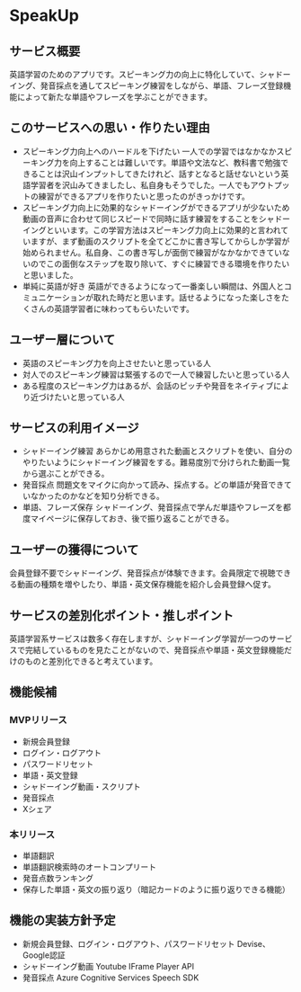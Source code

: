 # SpeakUp
## サービス概要
英語学習のためのアプリです。スピーキング力の向上に特化していて、シャドーイング、発音採点を通してスピーキング練習をしながら、単語、フレーズ登録機能によって新たな単語やフレーズを学ぶことができます。

## このサービスへの思い・作りたい理由
- スピーキング力向上へのハードルを下げたい
  一人での学習ではなかなかスピーキング力を向上することは難しいです。単語や文法など、教科書で勉強できることは沢山インプットしてきたけれど、話すとなると話せないという英語学習者を沢山みてきましたし、私自身もそうでした。一人でもアウトプットの練習ができるアプリを作りたいと思ったのがきっかけです。
- スピーキング力向上に効果的なシャドーイングができるアプリが少ないため
  動画の音声に合わせて同じスピードで同時に話す練習をすることをシャドーイングといいます。この学習方法はスピーキング力向上に効果的と言われていますが、まず動画のスクリプトを全てどこかに書き写してからしか学習が始められません。私自身、この書き写しが面倒で練習がなかなかできていないのでこの面倒なステップを取り除いて、すぐに練習できる環境を作りたいと思いました。
- 単純に英語が好き
  英語ができるようになって一番楽しい瞬間は、外国人とコミュニケーションが取れた時だと思います。話せるようになった楽しさをたくさんの英語学習者に味わってもらいたいです。
## ユーザー層について
- 英語のスピーキング力を向上させたいと思っている人
- 対人でのスピーキング練習は緊張するので一人で練習したいと思っている人
- ある程度のスピーキング力はあるが、会話のピッチや発音をネイティブにより近づけたいと思っている人

## サービスの利用イメージ
- シャドーイング練習
  あらかじめ用意された動画とスクリプトを使い、自分のやりたいようにシャドーイング練習をする。難易度別で分けられた動画一覧から選ぶことができる。
- 発音採点
  問題文をマイクに向かって読み、採点する。どの単語が発音できていなかったのかなどを知り分析できる。
- 単語、フレーズ保存
  シャドーイング、発音採点で学んだ単語やフレーズを都度マイページに保存しておき、後で振り返ることができる。

## ユーザーの獲得について
会員登録不要でシャドーイング、発音採点が体験できます。会員限定で視聴できる動画の種類を増やしたり、単語・英文保存機能を紹介し会員登録へ促す。

## サービスの差別化ポイント・推しポイント
英語学習系サービスは数多く存在しますが、シャドーイング学習が一つのサービスで完結しているものを見たことがないので、発音採点や単語・英文登録機能だけのものと差別化できると考えています。

## 機能候補
### MVPリリース
- 新規会員登録
- ログイン・ログアウト
- パスワードリセット
- 単語・英文登録
- シャドーイング動画・スクリプト
- 発音採点
- Xシェア

### 本リリース
- 単語翻訳
- 単語翻訳検索時のオートコンプリート
- 発音点数ランキング
- 保存した単語・英文の振り返り（暗記カードのように振り返りできる機能）

## 機能の実装方針予定
- 新規会員登録、ログイン・ログアウト、パスワードリセット
  Devise、Google認証
- シャドーイング動画
  Youtube IFrame Player API
- 発音採点
  Azure Cognitive Services Speech SDK
